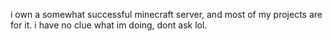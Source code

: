 i own a somewhat successful minecraft server, and most of my projects are for it.
i have no clue what im doing, dont ask lol.
